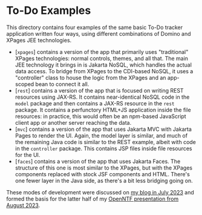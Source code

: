 # To-Do Examples

This directory contains four examples of the same basic To-Do tracker application written four ways, using different combinations of Domino and XPages JEE technologies.

* [`xpages`] contains a version of the app that primarily uses "traditional" XPages technologies: normal controls, themes, and all that. The main JEE technology it brings in is Jakarta NoSQL, which handles the actual data access. To bridge from XPages to the CDI-based NoSQL, it uses a "controller" class to house the logic from the XPages and an app-scoped bean to connect it all.
* [`rest`] contains a version of the app that is focused on writing REST resources using JAX-RS. It contains near-identical NoSQL code in the `model` package and then contains a JAX-RS resource in the `rest` package. It contains a perfunctory HTML+JS application inside the file resources: in practice, this would often be an npm-based JavaScript client app or another server reaching the data.
* [`mvc`] contains a version of the app that uses Jakarta MVC with Jakarta Pages to render the UI. Again, the model layer is similar, and much of the remaining Java code is similar to the REST example, albeit with code in the `controller` package. This contains JSP files inside file resources for the UI.
* [`faces`] contains a version of the app that uses Jakarta Faces. The structure of this one is most similar to the XPages, but with the XPages components replaced with stock JSF components and HTML. There's one fewer layer in the Java side, as there's a bit less bridging going on.

These modes of development were discussed on [my blog in July 2023](https://frostillic.us/blog/posts/2023/7/28/modes-of-app-development-with-xpages-jakarta-ee) and formed the basis for the latter half of my [OpenNTF presentation from August 2023](https://youtu.be/yPeq9BPhGmE).